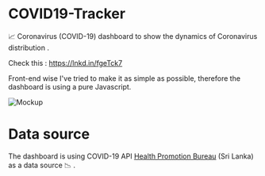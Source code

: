 # COVID19-Tracker
📈 Coronavirus (COVID-19) dashboard to show the dynamics of Сoronavirus distribution .

Check this : https://lnkd.in/fgeTck7

Front-end wise I've tried to make it as simple as possible, therefore the dashboard is using a pure Javascript.

![Mockup](https://user-images.githubusercontent.com/49508237/79036206-a688d780-7be3-11ea-9672-7da44ab397a3.jpg)


# Data source
The dashboard is using COVID-19 API [Health Promotion Bureau](https://www.hpb.health.gov.lk/en/api-documentation) (Sri Lanka) as a data source :chart_with_downwards_trend:	.


